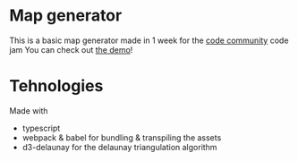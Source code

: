 # Map generator

This is a basic map generator made in 1 week for the [code community](https://discord.gg/RFPVysw) code jam
You can check out [the demo](https://mateiadrielrafael.github.io/map-generator/)!

# Tehnologies

Made with

- typescript
- webpack & babel for bundling & transpiling the assets
- d3-delaunay for the delaunay triangulation algorithm
